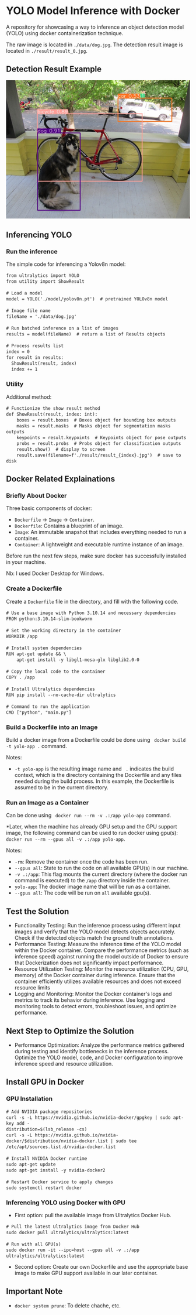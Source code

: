 # YOLO Model Inference with Docker
A repository for showcasing a way to inference an object detection model (YOLO) using docker containerization technique.

The raw image is located in ```./data/dog.jpg```. The detection result image is located in ```./result/result_0.jpg```.


## Detection Result Example
![detection-result](result/result_0.jpg)


## Inferencing YOLO

### Run the inference
The simple code for inferencing a Yolov8n model:

```
from ultralytics import YOLO
from utility import ShowResult

# Load a model
model = YOLO('./model/yolov8n.pt')  # pretrained YOLOv8n model

# Image file name
fileName = './data/dog.jpg'

# Run batched inference on a list of images
results = model(fileName)  # return a list of Results objects

# Process results list
index = 0
for result in results:
  ShowResult(result, index)
  index += 1
```

### Utility
Additional method:
```
# Functionize the show result method
def ShowResult(result, index: int):
    boxes = result.boxes  # Boxes object for bounding box outputs
    masks = result.masks  # Masks object for segmentation masks outputs
    keypoints = result.keypoints  # Keypoints object for pose outputs
    probs = result.probs  # Probs object for classification outputs
    result.show()  # display to screen
    result.save(filename=f'./result/result_{index}.jpg')  # save to disk
```


## Docker Related Explainations

### Briefly About Docker
Three basic components of docker:
- ```Dockerfile``` -> ```Image``` -> ```Container```.
- ```Dockerfile```: Contains a blueprint of an image.
- ```Image```: An immutable snapshot that includes everything needed to run a container.
- ```Container```:  A lightweight and executable runtime instance of an image.

Before run the next few steps, make sure docker has successfully installed in your machine.

Nb: I used Docker Desktop for Windows.

### Create a Dockerfile

Create a ```Dockerfile``` file in the directory, and fill with the following code. 

```
# Use a base image with Python 3.10.14 and necessary dependencies
FROM python:3.10.14-slim-bookworm

# Set the working directory in the container
WORKDIR /app

# Install system dependencies
RUN apt-get update && \
    apt-get install -y libgl1-mesa-glx libglib2.0-0

# Copy the local code to the container
COPY . /app

# Install Ultralytics dependencies
RUN pip install --no-cache-dir ultralytics

# Command to run the application
CMD ["python", "main.py"]
```

### Build a Dockerfile into an Image
Build a docker image from a Dockerfile could be done using ``` docker build -t yolo-app .``` command.

Notes:
- ```-t yolo-app``` is the resulting image name and ``` .``` indicates the build context, which is the directory containing the Dockerfile and any files needed during the build process. In this example, the Dockerfile is assumed to be in the current directory.

### Run an Image as a Container
Can be done using ``` docker run --rm -v .:/app yolo-app``` command.

*Later, when the machine has already GPU setup and the GPU support image, the following command can be used to run docker using gpu(s): ``` docker run --rm --gpus all -v .:/app yolo-app```.

Notes:
- ```-rm```: Remove the container once the code has been run.
- ```--gpus all```: State to run the code on all available GPU(s) in our machine.
- ```-v .:/app```: This flag mounts the current directory (where the docker run command is executed) to the ```/app``` directory inside the container. 
- ```yolo-app```: The docker image name that will be run as a container.
- ```--gpus all```: The code will be run on ```all``` available gpu(s).


## Test the Solution
- Functionality Testing: Run the inference process using different input images and verify that the YOLO model detects objects accurately. Check if the detected objects match the ground truth annotations.
- Performance Testing: Measure the inference time of the YOLO model within the Docker container. Compare the performance metrics (such as inference speed) against running the model outside of Docker to ensure that Dockerization does not significantly impact performance.
- Resource Utilization Testing: Monitor the resource utilization (CPU, GPU, memory) of the Docker container during inference. Ensure that the container efficiently utilizes available resources and does not exceed resource limits
- Logging and Monitoring: Monitor the Docker container's logs and metrics to track its behavior during inference. Use logging and monitoring tools to detect errors, troubleshoot issues, and optimize performance.


## Next Step to Optimize the Solution
- Performance Optimization: Analyze the performance metrics gathered during testing and identify bottlenecks in the inference process. Optimize the YOLO model, code, and Docker configuration to improve inference speed and resource utilization.


## Install GPU in Docker

### GPU Installation
```
# Add NVIDIA package repositories 
curl -s -L https://nvidia.github.io/nvidia-docker/gpgkey | sudo apt-key add - 
distribution=$(lsb_release -cs)
curl -s -L https://nvidia.github.io/nvidia-docker/$distribution/nvidia-docker.list | sudo tee /etc/apt/sources.list.d/nvidia-docker.list

# Install NVIDIA Docker runtime
sudo apt-get update
sudo apt-get install -y nvidia-docker2

# Restart Docker service to apply changes
sudo systemctl restart docker
```

### Inferencing YOLO using Docker with GPU
- First option: pull the available image from Ultralytics Docker Hub.
```
# Pull the latest Ultralytics image from Docker Hub
sudo docker pull ultralytics/ultralytics:latest

# Run with all GPU(s)
sudo docker run -it --ipc=host --gpus all -v .:/app ultralytics/ultralytics:latest
```

- Second option: Create our own Dockerfile and use the appropriate base image to make GPU support available in our later container.


## Important Note
- ```docker system prune```: To delete chache, etc.